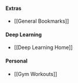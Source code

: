 #### Extras
- [[General Bookmarks]]
#### Deep Learning
- [[Deep Learning Home]]
#### Personal
- [[Gym Workouts]]